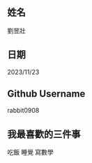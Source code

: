 姓名
----
劉昱壯

日期
----
2023/11/23

Github Username
---------------
rabbit0908

我最喜歡的三件事
---------------
吃飯 睡覺 寫數學
